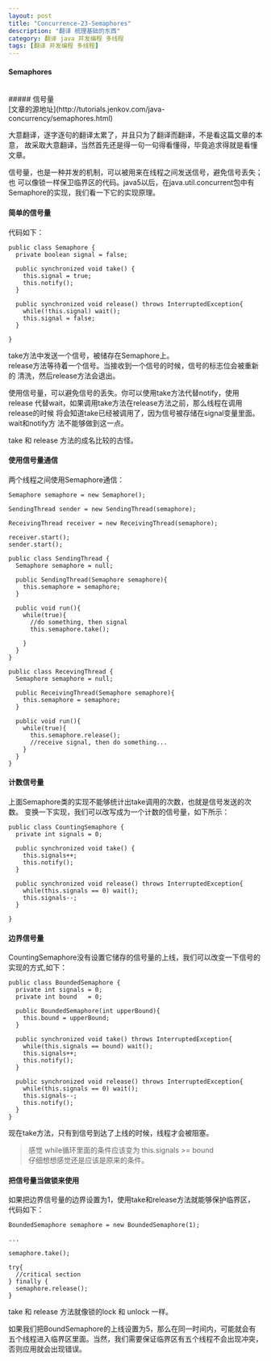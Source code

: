 ```yaml
---
layout: post
title: "Concurrence-23-Semaphores"
description: "翻译 梳理基础的东西"
category: 翻译 java 并发编程 多线程
tags: [翻译 并发编程 多线程]
---
```

#### Semaphores
<br/>
##### 信号量
<br/>
[文章的源地址](http://tutorials.jenkov.com/java-concurrency/semaphores.html)
<br/>

大意翻译，逐字逐句的翻译太累了，并且只为了翻译而翻译，不是看这篇文章的本意，
故采取大意翻译，当然首先还是得一句一句得看懂得，毕竟追求得就是看懂文章。   

信号量，也是一种并发的机制，可以被用来在线程之间发送信号，避免信号丢失；也
可以像锁一样保卫临界区的代码。java5以后，在java.util.concurrent包中有
Semaphore的实现，我们看一下它的实现原理。   

#### 简单的信号量
代码如下：   

```
public class Semaphore {
  private boolean signal = false;

  public synchronized void take() {
    this.signal = true;
    this.notify();
  }

  public synchronized void release() throws InterruptedException{
    while(!this.signal) wait();
    this.signal = false;
  }

}
```

take方法中发送一个信号，被储存在Semaphore上。  
release方法等待着一个信号。当接收到一个信号的时候，信号的标志位会被重新的
清洗，然后release方法会退出。     

使用信号量，可以避免信号的丢失。你可以使用take方法代替notify，使用release
代替wait，如果调用take方法在release方法之前，那么线程在调用release的时候
将会知道take已经被调用了，因为信号被存储在signal变量里面。wait和notify方
法不能够做到这一点。     

take 和 release 方法的成名比较的古怪。    

#### 使用信号量通信

两个线程之间使用Semaphore通信：

```
Semaphore semaphore = new Semaphore();

SendingThread sender = new SendingThread(semaphore);

ReceivingThread receiver = new ReceivingThread(semaphore);

receiver.start();
sender.start();
```

```
public class SendingThread {
  Semaphore semaphore = null;

  public SendingThread(Semaphore semaphore){
    this.semaphore = semaphore;
  }

  public void run(){
    while(true){
      //do something, then signal
      this.semaphore.take();

    }
  }
}
```

```
public class RecevingThread {
  Semaphore semaphore = null;

  public ReceivingThread(Semaphore semaphore){
    this.semaphore = semaphore;
  }

  public void run(){
    while(true){
      this.semaphore.release();
      //receive signal, then do something...
    }
  }
}
```
#### 计数信号量

上面Semaphore类的实现不能够统计出take调用的次数，也就是信号发送的次数。
变换一下实现，我们可以改写成为一个计数的信号量，如下所示：  

```
public class CountingSemaphore {
  private int signals = 0;

  public synchronized void take() {
    this.signals++;
    this.notify();
  }

  public synchronized void release() throws InterruptedException{
    while(this.signals == 0) wait();
    this.signals--;
  }

}
```

#### 边界信号量

CountingSemaphore没有设置它储存的信号量的上线，我们可以改变一下信号的
实现的方式,如下：  

```
public class BoundedSemaphore {
  private int signals = 0;
  private int bound   = 0;

  public BoundedSemaphore(int upperBound){
    this.bound = upperBound;
  }

  public synchronized void take() throws InterruptedException{
    while(this.signals == bound) wait();
    this.signals++;
    this.notify();
  }

  public synchronized void release() throws InterruptedException{
    while(this.signals == 0) wait();
    this.signals--;
    this.notify();
  }
}
```

现在take方法，只有到信号到达了上线的时候，线程才会被阻塞。
> 感觉 while循环里面的条件应该变为 this.signals >= bound   
仔细想想感觉还是应该是原来的条件。   

#### 把信号量当做锁来使用

如果把边界信号量的边界设置为1，使用take和release方法就能够保护临界区，
代码如下：   

```
BoundedSemaphore semaphore = new BoundedSemaphore(1);

...

semaphore.take();

try{
  //critical section
} finally {
  semaphore.release();
}
```

take 和 release 方法就像锁的lock 和 unlock 一样。    

如果我们把BoundSemaphore的上线设置为5，那么在同一时间内，可能就会有
五个线程进入临界区里面。当然，我们需要保证临界区有五个线程不会出现冲突，
否则应用就会出现错误。



















